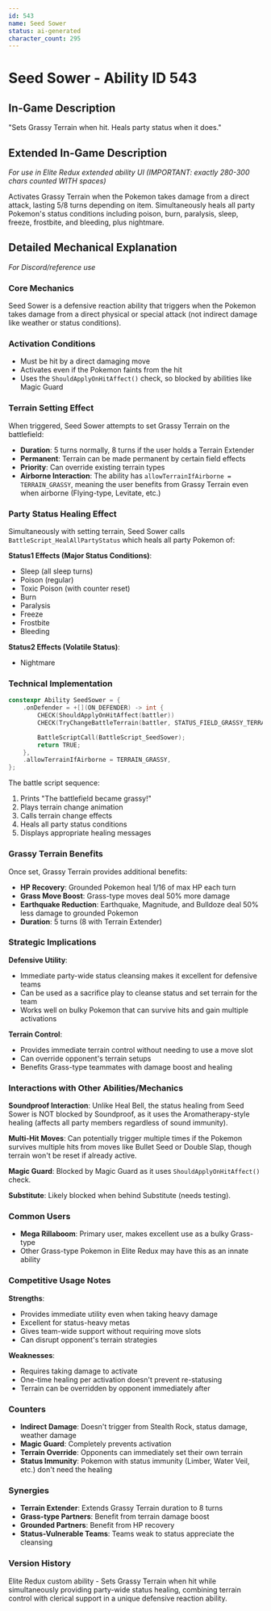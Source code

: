 ```yaml
---
id: 543
name: Seed Sower
status: ai-generated
character_count: 295
---
```


# Seed Sower - Ability ID 543

## In-Game Description
"Sets Grassy Terrain when hit. Heals party status when it does."

## Extended In-Game Description
*For use in Elite Redux extended ability UI (IMPORTANT: exactly 280-300 chars counted WITH spaces)*

Activates Grassy Terrain when the Pokemon takes damage from a direct attack, lasting 5/8 turns depending on item. Simultaneously heals all party Pokemon's status conditions including poison, burn, paralysis, sleep, freeze, frostbite, and bleeding, plus nightmare.

## Detailed Mechanical Explanation
*For Discord/reference use*

### Core Mechanics
Seed Sower is a defensive reaction ability that triggers when the Pokemon takes damage from a direct physical or special attack (not indirect damage like weather or status conditions).

### Activation Conditions
- Must be hit by a direct damaging move
- Activates even if the Pokemon faints from the hit
- Uses the `ShouldApplyOnHitAffect()` check, so blocked by abilities like Magic Guard

### Terrain Setting Effect
When triggered, Seed Sower attempts to set Grassy Terrain on the battlefield:
- **Duration**: 5 turns normally, 8 turns if the user holds a Terrain Extender
- **Permanent**: Terrain can be made permanent by certain field effects
- **Priority**: Can override existing terrain types
- **Airborne Interaction**: The ability has `allowTerrainIfAirborne = TERRAIN_GRASSY`, meaning the user benefits from Grassy Terrain even when airborne (Flying-type, Levitate, etc.)

### Party Status Healing Effect
Simultaneously with setting terrain, Seed Sower calls `BattleScript_HealAllPartyStatus` which heals all party Pokemon of:

**Status1 Effects (Major Status Conditions)**:
- Sleep (all sleep turns)
- Poison (regular)  
- Toxic Poison (with counter reset)
- Burn
- Paralysis
- Freeze
- Frostbite
- Bleeding

**Status2 Effects (Volatile Status)**:
- Nightmare

### Technical Implementation
```cpp
constexpr Ability SeedSower = {
    .onDefender = +[](ON_DEFENDER) -> int {
        CHECK(ShouldApplyOnHitAffect(battler))
        CHECK(TryChangeBattleTerrain(battler, STATUS_FIELD_GRASSY_TERRAIN, &gFieldTimers.terrainTimer))

        BattleScriptCall(BattleScript_SeedSower);
        return TRUE;
    },
    .allowTerrainIfAirborne = TERRAIN_GRASSY,
};
```

The battle script sequence:
1. Prints "The battlefield became grassy!"
2. Plays terrain change animation
3. Calls terrain change effects
4. Heals all party status conditions
5. Displays appropriate healing messages

### Grassy Terrain Benefits
Once set, Grassy Terrain provides additional benefits:
- **HP Recovery**: Grounded Pokemon heal 1/16 of max HP each turn
- **Grass Move Boost**: Grass-type moves deal 50% more damage
- **Earthquake Reduction**: Earthquake, Magnitude, and Bulldoze deal 50% less damage to grounded Pokemon
- **Duration**: 5 turns (8 with Terrain Extender)

### Strategic Implications
**Defensive Utility**:
- Immediate party-wide status cleansing makes it excellent for defensive teams
- Can be used as a sacrifice play to cleanse status and set terrain for the team
- Works well on bulky Pokemon that can survive hits and gain multiple activations

**Terrain Control**:
- Provides immediate terrain control without needing to use a move slot
- Can override opponent's terrain setups
- Benefits Grass-type teammates with damage boost and healing

### Interactions with Other Abilities/Mechanics

**Soundproof Interaction**: Unlike Heal Bell, the status healing from Seed Sower is NOT blocked by Soundproof, as it uses the Aromatherapy-style healing (affects all party members regardless of sound immunity).

**Multi-Hit Moves**: Can potentially trigger multiple times if the Pokemon survives multiple hits from moves like Bullet Seed or Double Slap, though terrain won't be reset if already active.

**Magic Guard**: Blocked by Magic Guard as it uses `ShouldApplyOnHitAffect()` check.

**Substitute**: Likely blocked when behind Substitute (needs testing).

### Common Users
- **Mega Rillaboom**: Primary user, makes excellent use as a bulky Grass-type
- Other Grass-type Pokemon in Elite Redux may have this as an innate ability

### Competitive Usage Notes
**Strengths**:
- Provides immediate utility even when taking heavy damage
- Excellent for status-heavy metas
- Gives team-wide support without requiring move slots
- Can disrupt opponent's terrain strategies

**Weaknesses**:
- Requires taking damage to activate
- One-time healing per activation doesn't prevent re-statusing
- Terrain can be overridden by opponent immediately after

### Counters
- **Indirect Damage**: Doesn't trigger from Stealth Rock, status damage, weather damage
- **Magic Guard**: Completely prevents activation  
- **Terrain Override**: Opponents can immediately set their own terrain
- **Status Immunity**: Pokemon with status immunity (Limber, Water Veil, etc.) don't need the healing

### Synergies
- **Terrain Extender**: Extends Grassy Terrain duration to 8 turns
- **Grass-type Partners**: Benefit from terrain damage boost
- **Grounded Partners**: Benefit from HP recovery
- **Status-Vulnerable Teams**: Teams weak to status appreciate the cleansing

### Version History
Elite Redux custom ability - Sets Grassy Terrain when hit while simultaneously providing party-wide status healing, combining terrain control with clerical support in a unique defensive reaction ability.